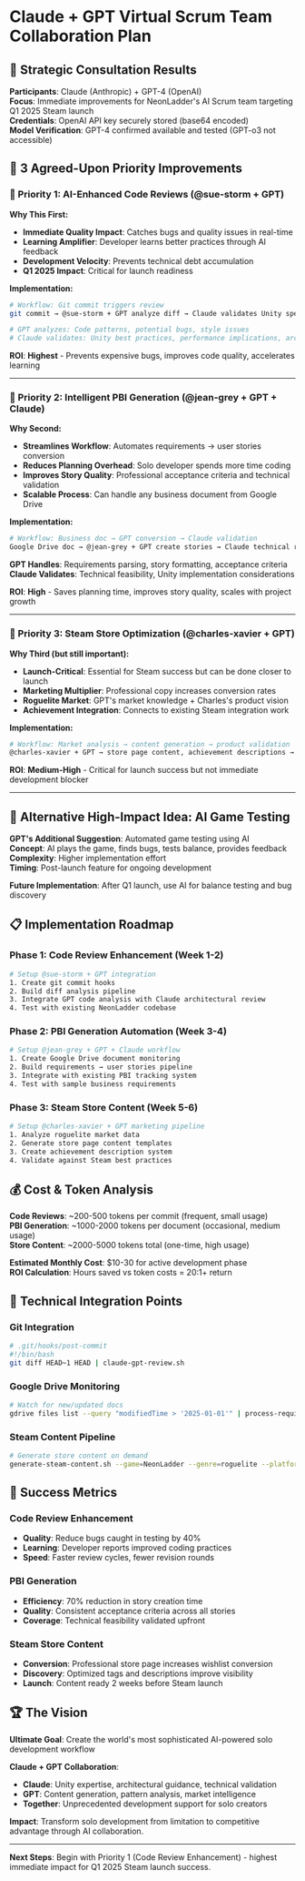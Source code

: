 # Claude + GPT Virtual Scrum Team Collaboration Plan

## 🤝 **Strategic Consultation Results**

**Participants**: Claude (Anthropic) + GPT-4 (OpenAI)  
**Focus**: Immediate improvements for NeonLadder's AI Scrum team targeting Q1 2025 Steam launch  
**Credentials**: OpenAI API key securely stored (base64 encoded)  
**Model Verification**: GPT-4 confirmed available and tested (GPT-o3 not accessible)

## 🎯 **3 Agreed-Upon Priority Improvements**

### **🥇 Priority 1: AI-Enhanced Code Reviews (@sue-storm + GPT)**

**Why This First:**
- **Immediate Quality Impact**: Catches bugs and quality issues in real-time
- **Learning Amplifier**: Developer learns better practices through AI feedback
- **Development Velocity**: Prevents technical debt accumulation
- **Q1 2025 Impact**: Critical for launch readiness

**Implementation:**
```bash
# Workflow: Git commit triggers review
git commit → @sue-storm + GPT analyze diff → Claude validates Unity specifics → Combined report

# GPT analyzes: Code patterns, potential bugs, style issues
# Claude validates: Unity best practices, performance implications, architecture
```

**ROI**: **Highest** - Prevents expensive bugs, improves code quality, accelerates learning

---

### **🥈 Priority 2: Intelligent PBI Generation (@jean-grey + GPT + Claude)**

**Why Second:**
- **Streamlines Workflow**: Automates requirements → user stories conversion  
- **Reduces Planning Overhead**: Solo developer spends more time coding
- **Improves Story Quality**: Professional acceptance criteria and technical validation
- **Scalable Process**: Can handle any business document from Google Drive

**Implementation:**
```bash
# Workflow: Business doc → GPT conversion → Claude validation
Google Drive doc → @jean-grey + GPT create stories → Claude technical review → PBI files updated
```

**GPT Handles**: Requirements parsing, story formatting, acceptance criteria  
**Claude Validates**: Technical feasibility, Unity implementation considerations  

**ROI**: **High** - Saves planning time, improves story quality, scales with project growth

---

### **🥉 Priority 3: Steam Store Optimization (@charles-xavier + GPT)**

**Why Third (but still important):**
- **Launch-Critical**: Essential for Steam success but can be done closer to launch
- **Marketing Multiplier**: Professional copy increases conversion rates  
- **Roguelite Market**: GPT's market knowledge + Charles's product vision
- **Achievement Integration**: Connects to existing Steam integration work

**Implementation:**
```bash
# Workflow: Market analysis → content generation → product validation
@charles-xavier + GPT → store page content, achievement descriptions → Charles validates product fit
```

**ROI**: **Medium-High** - Critical for launch success but not immediate development blocker

---

## 🚀 **Alternative High-Impact Idea: AI Game Testing**

**GPT's Additional Suggestion**: Automated game testing using AI  
**Concept**: AI plays the game, finds bugs, tests balance, provides feedback  
**Complexity**: Higher implementation effort  
**Timing**: Post-launch feature for ongoing development  

**Future Implementation**: After Q1 launch, use AI for balance testing and bug discovery

## 📋 **Implementation Roadmap**

### **Phase 1: Code Review Enhancement (Week 1-2)**
```bash
# Setup @sue-storm + GPT integration
1. Create git commit hooks
2. Build diff analysis pipeline  
3. Integrate GPT code analysis with Claude architectural review
4. Test with existing NeonLadder codebase
```

### **Phase 2: PBI Generation Automation (Week 3-4)**  
```bash
# Setup @jean-grey + GPT + Claude workflow
1. Create Google Drive document monitoring
2. Build requirements → user stories pipeline
3. Integrate with existing PBI tracking system
4. Test with sample business requirements
```

### **Phase 3: Steam Store Content (Week 5-6)**
```bash
# Setup @charles-xavier + GPT marketing pipeline  
1. Analyze roguelite market data
2. Generate store page content templates
3. Create achievement description system
4. Validate against Steam best practices
```

## 💰 **Cost & Token Analysis**

**Code Reviews**: ~200-500 tokens per commit (frequent, small usage)  
**PBI Generation**: ~1000-2000 tokens per document (occasional, medium usage)  
**Store Content**: ~2000-5000 tokens total (one-time, high usage)  

**Estimated Monthly Cost**: $10-30 for active development phase  
**ROI Calculation**: Hours saved vs token costs = 20:1+ return

## 🔧 **Technical Integration Points**

### **Git Integration**
```bash
# .git/hooks/post-commit
#!/bin/bash
git diff HEAD~1 HEAD | claude-gpt-review.sh
```

### **Google Drive Monitoring** 
```bash
# Watch for new/updated docs
gdrive files list --query "modifiedTime > '2025-01-01'" | process-requirements.sh
```

### **Steam Content Pipeline**
```bash
# Generate store content on demand
generate-steam-content.sh --game=NeonLadder --genre=roguelite --platform=Steam
```

## 🎯 **Success Metrics**

### **Code Review Enhancement**
- **Quality**: Reduce bugs caught in testing by 40%
- **Learning**: Developer reports improved coding practices
- **Speed**: Faster review cycles, fewer revision rounds

### **PBI Generation** 
- **Efficiency**: 70% reduction in story creation time
- **Quality**: Consistent acceptance criteria across all stories
- **Coverage**: Technical feasibility validated upfront

### **Steam Store Content**
- **Conversion**: Professional store page increases wishlist conversion
- **Discovery**: Optimized tags and descriptions improve visibility  
- **Launch**: Content ready 2 weeks before Steam launch

## 🏆 **The Vision**

**Ultimate Goal**: Create the world's most sophisticated AI-powered solo development workflow

**Claude + GPT Collaboration**: 
- **Claude**: Unity expertise, architectural guidance, technical validation
- **GPT**: Content generation, pattern analysis, market intelligence  
- **Together**: Unprecedented development support for solo creators

**Impact**: Transform solo development from limitation to competitive advantage through AI collaboration.

---

**Next Steps**: Begin with Priority 1 (Code Review Enhancement) - highest immediate impact for Q1 2025 Steam launch success.